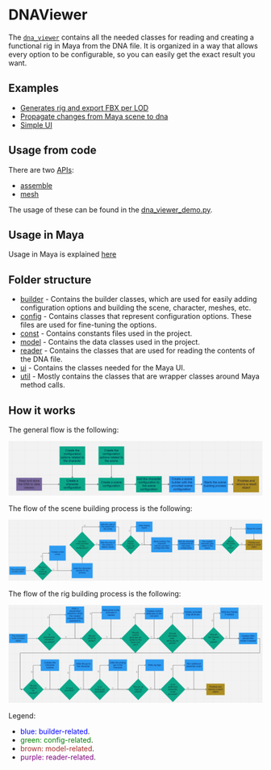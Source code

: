 # DNAViewer
The [`dna_viewer`](https://github.com/EpicGames/MetaHuman-DNA-Calibration/tree/main/dna_viewer) contains all the needed classes for reading and creating a functional rig in Maya from the DNA file.
It is organized in a way that allows every option to be configurable, so you can easily get the exact result you want.

## Examples
- [Generates rig and export FBX per LOD](https://github.com/EpicGames/MetaHuman-DNA-Calibration/tree/main/examples/dna_viewer_demo.py)
- [Propagate changes from Maya scene to dna](https://github.com/EpicGames/MetaHuman-DNA-Calibration/tree/main/examples/dna_viewer_grab_changes_from_scene_and_propagate_to_dna.py)
- [Simple UI](https://github.com/EpicGames/MetaHuman-DNA-Calibration/tree/main/examples/dna_viewer_run_in_maya.py)


## Usage from code
There are two [APIs](dna_viewer_api_md):
  - [assemble](dna_viewer_api_rig_assembly_md)
  - [mesh](dna_viewer_api_mesh_utilities_md)

The usage of these can be found in the [dna_viewer_demo.py](https://github.com/EpicGames/MetaHuman-DNA-Calibration/tree/main/examples/dna_viewer_demo.py).

## Usage in Maya 
Usage in Maya is explained [here](dna_viewer_maya_md)


## Folder structure

- [builder](https://github.com/EpicGames/MetaHuman-DNA-Calibration/tree/main/dna_viewer/builder) - Contains the builder classes, which are used for easily adding configuration options
and building the scene, character, meshes, etc.
- [config](https://github.com/EpicGames/MetaHuman-DNA-Calibration/tree/main/dna_viewer/config) - Contains classes that represent configuration options. These files are used for fine-tuning the options.
- [const](https://github.com/EpicGames/MetaHuman-DNA-Calibration/tree/main/dna_viewer/const) - Contains constants files used in the project.
- [model](https://github.com/EpicGames/MetaHuman-DNA-Calibration/tree/main/dna_viewer/model) - Contains the data classes used in the project.
- [reader](https://github.com/EpicGames/MetaHuman-DNA-Calibration/tree/main/dna_viewer/reader) - Contains the classes that are used for reading the contents of the DNA file.
- [ui](https://github.com/EpicGames/MetaHuman-DNA-Calibration/tree/main/dna_viewer/ui) - Contains the classes needed for the Maya UI.
- [util](https://github.com/EpicGames/MetaHuman-DNA-Calibration/tree/main/dna_viewer/util) - Mostly contains the classes that are wrapper classes around Maya method calls.

## How it works

The general flow is the following:

![image](img/flow_general.png)

The flow of the scene building process is the following:

![image](img/flow_scene_build.png)

The flow of the rig building process is the following:

![image](img/flow_character_build.png)

Legend:
- <span style="color:blue">blue: builder-related</span>.
- <span style="color:green">green: config-related</span>.
- <span style="color:brown">brown: model-related</span>.
- <span style="color:purple">purple: reader-related</span>.
